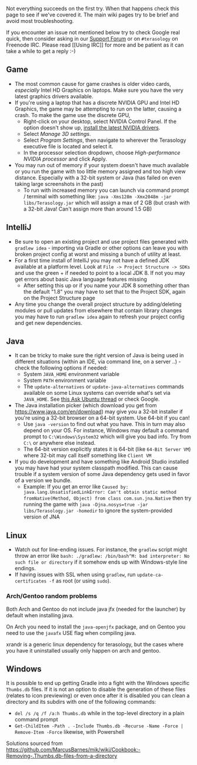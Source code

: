 Not everything succeeds on the first try. When that happens check this page to see if we've covered it. The main wiki pages try to be brief and avoid most troubleshooting.

If you encounter an issue not mentioned below try to check Google real quick, then consider asking in our [Support Forum](http://forum.terasology.org/forum/support.20) or on `#terasology` on Freenode IRC. Please read [[Using IRC]] for more and be patient as it can take a while to get a reply :-)


## Game

* The most common cause for game crashes is older video cards, *especially* Intel HD Graphics on laptops. Make sure you have the very latest graphics drivers available.
* If you're using a laptop that has a discrete NVIDIA GPU and Intel HD Graphics, the game may be attempting to run on the latter, causing a crash. To make the game use the discrete GPU,
  * Right-click on your desktop, select NVIDIA Control Panel. If the option doesn't show up, [install the latest NVIDIA drivers](http://www.geforce.com/drivers).
  * Select *Manage 3D settings*.
  * Select *Program Settings*, then navigate to wherever the Terasology executive file is located and select it.
  * In the processor selection dropdown, choose *High-performance NVIDIA processor* and click Apply.
* You may run out of memory if your system doesn't have much available or you run the game with too little memory assigned and too high view distance. Especially with a 32-bit system or Java (has failed on even taking large screenshots in the past)
  * To run with increased memory you can launch via command prompt / terminal with something like: `java -Xms128m -Xmx2048m -jar libs/Terasology.jar` which will assign a max of 2 GB (but crash with a 32-bit Java! Can't assign more than around 1.5 GB)


## IntelliJ
 
* Be sure to open an existing project and use project files generated with `gradlew idea` - importing via Gradle or other options can leave you with broken project config at worst and missing a bunch of utility at least.
* For a first time install of IntelliJ you may not have a defined JDK available at a platform level. Look at `File -> Project Structure -> SDKs` and use the green + if needed to point to a local JDK 8. If not you may get errors about basic Java language features missing
  * After setting this up or if you name your JDK 8 something other than the default "1.8" you may have to set that to the Project SDK, again on the Project Structure page
* Any time you change the overall project structure by adding/deleting modules or pull updates from elsewhere that contain library changes you may have to run `gradlew idea` again to refresh your project config and get new dependencies.


## Java

* It can be tricky to make sure the right version of Java is being used in different situations (within an IDE, via command line, on a server ..) - check the following options if needed:
  * System `JAVA_HOME` environment variable
  * System `PATH` environment variable
  * The `update-alternatives` or `update-java-alternatives` commands available on some Linux systems can override what's set via `JAVA_HOME`. See [this Ask Ubuntu thread](http://askubuntu.com/questions/159575/how-do-i-make-java-default-to-a-manually-installed-jre-jdk) or check Google.
* The Java installation picker (which download you get from https://www.java.com/en/download) may give you a 32-bit installer if you're using a 32-bit browser on a 64-bit system. Use 64-bit if you can!
  * Use `java -version` to find out what you have. This in turn may also depend on your OS. For instance, Windows may default a command prompt to `C:\Windows\System32` which will give you bad info. Try from `C:\` or anywhere else instead.
  * The 64-bit version explicitly states it is 64-bit (like `64-Bit Server VM`) where 32-bit may call itself something like `Client VM`
* If you do development and have something like Android Studio installed you may have had your system classpath modified. This can cause trouble if a system version of some Java dependency gets used in favor of a version we bundle. 
  * Example: If you get an error like `Caused by: java.lang.UnsatisfiedLinkError: Can't obtain static method fromNative(Method, Object) from class com.sun.jna.Native` then try running the game with `java -Djna.nosys=true -jar libs/Terasology.jar -homedir` to ignore the system-provided version of JNA
  

## Linux

* Watch out for line-ending issues. For instance, the `gradlew` script might throw an error like `bash: ./gradlew: /bin/bash^M: bad interpreter: No such file or directory` if it somehow ends up with Windows-style line endings.
* If having issues with SSL when using `gradlew`, run `update-ca-certificates -f` as root (or using `sudo`).

### Arch/Gentoo random problems

Both Arch and Gentoo do not include java jfx (needed for the launcher) by default when installing java.

On Arch you need to install the `java-openjfx` package, and on Gentoo you need to use the `javafx` USE flag when compiling java.


xrandr is a generic linux dependency for terasology, but the cases where you have it uninstalled usually only happen on arch and gentoo. 

## Windows

It is possible to end up getting Gradle into a fight with the Windows specific `Thumbs.db` files. If it is not an option to disable the generation of these files (relates to icon previewing) or even once after it is disabled you can clean a directory and its subdirs with one of the following commands:

* `del /s /q /f /a:h Thumbs.db` while in the top-level directory in a plain command prompt
* `Get-ChildItem -Path . -Include Thumbs.db -Recurse -Name -Force | Remove-Item -Force` likewise, with Powershell

Solutions sourced from https://github.com/MarcusBarnes/mik/wiki/Cookbook:-Removing-.Thumbs.db-files-from-a-directory